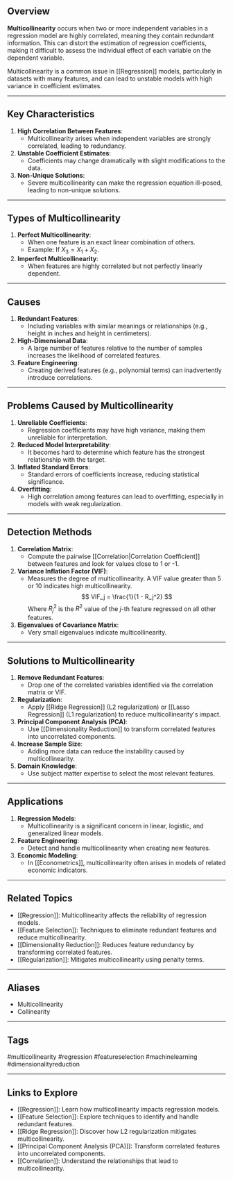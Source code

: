 ## Overview
**Multicollinearity** occurs when two or more independent variables in a regression model are highly correlated, meaning they contain redundant information. This can distort the estimation of regression coefficients, making it difficult to assess the individual effect of each variable on the dependent variable.

Multicollinearity is a common issue in [[Regression]] models, particularly in datasets with many features, and can lead to unstable models with high variance in coefficient estimates.

---

## Key Characteristics

1. **High Correlation Between Features**:
   - Multicollinearity arises when independent variables are strongly correlated, leading to redundancy.
2. **Unstable Coefficient Estimates**:
   - Coefficients may change dramatically with slight modifications to the data.
3. **Non-Unique Solutions**:
   - Severe multicollinearity can make the regression equation ill-posed, leading to non-unique solutions.

---

## Types of Multicollinearity

1. **Perfect Multicollinearity**:
   - When one feature is an exact linear combination of others.
   - Example: If $X_3 = X_1 + X_2$.
2. **Imperfect Multicollinearity**:
   - When features are highly correlated but not perfectly linearly dependent.

---

## Causes

1. **Redundant Features**:
   - Including variables with similar meanings or relationships (e.g., height in inches and height in centimeters).
2. **High-Dimensional Data**:
   - A large number of features relative to the number of samples increases the likelihood of correlated features.
3. **Feature Engineering**:
   - Creating derived features (e.g., polynomial terms) can inadvertently introduce correlations.

---

## Problems Caused by Multicollinearity

1. **Unreliable Coefficients**:
   - Regression coefficients may have high variance, making them unreliable for interpretation.
2. **Reduced Model Interpretability**:
   - It becomes hard to determine which feature has the strongest relationship with the target.
3. **Inflated Standard Errors**:
   - Standard errors of coefficients increase, reducing statistical significance.
4. **Overfitting**:
   - High correlation among features can lead to overfitting, especially in models with weak regularization.

---

## Detection Methods

1. **Correlation Matrix**:
   - Compute the pairwise [[Correlation|Correlation Coefficient]] between features and look for values close to 1 or -1.
2. **Variance Inflation Factor (VIF)**:
   - Measures the degree of multicollinearity. A VIF value greater than 5 or 10 indicates high multicollinearity.
   $$
   VIF_j = \frac{1}{1 - R_j^2}
   $$
   Where $R_j^2$ is the $R^2$ value of the $j$-th feature regressed on all other features.
3. **Eigenvalues of Covariance Matrix**:
   - Very small eigenvalues indicate multicollinearity.

---

## Solutions to Multicollinearity

1. **Remove Redundant Features**:
   - Drop one of the correlated variables identified via the correlation matrix or VIF.
2. **Regularization**:
   - Apply [[Ridge Regression]] (L2 regularization) or [[Lasso Regression]] (L1 regularization) to reduce multicollinearity's impact.
3. **Principal Component Analysis (PCA)**:
   - Use [[Dimensionality Reduction]] to transform correlated features into uncorrelated components.
4. **Increase Sample Size**:
   - Adding more data can reduce the instability caused by multicollinearity.
5. **Domain Knowledge**:
   - Use subject matter expertise to select the most relevant features.

---

## Applications

1. **Regression Models**:
   - Multicollinearity is a significant concern in linear, logistic, and generalized linear models.
2. **Feature Engineering**:
   - Detect and handle multicollinearity when creating new features.
3. **Economic Modeling**:
   - In [[Econometrics]], multicollinearity often arises in models of related economic indicators.

---

## Related Topics

- [[Regression]]: Multicollinearity affects the reliability of regression models.
- [[Feature Selection]]: Techniques to eliminate redundant features and reduce multicollinearity.
- [[Dimensionality Reduction]]: Reduces feature redundancy by transforming correlated features.
- [[Regularization]]: Mitigates multicollinearity using penalty terms.

---

## Aliases
- Multicollinearity
- Collinearity

---

## Tags
#multicollinearity #regression #featureselection #machinelearning #dimensionalityreduction

---

## Links to Explore
- [[Regression]]: Learn how multicollinearity impacts regression models.
- [[Feature Selection]]: Explore techniques to identify and handle redundant features.
- [[Ridge Regression]]: Discover how L2 regularization mitigates multicollinearity.
- [[Principal Component Analysis (PCA)]]: Transform correlated features into uncorrelated components.
- [[Correlation]]: Understand the relationships that lead to multicollinearity.